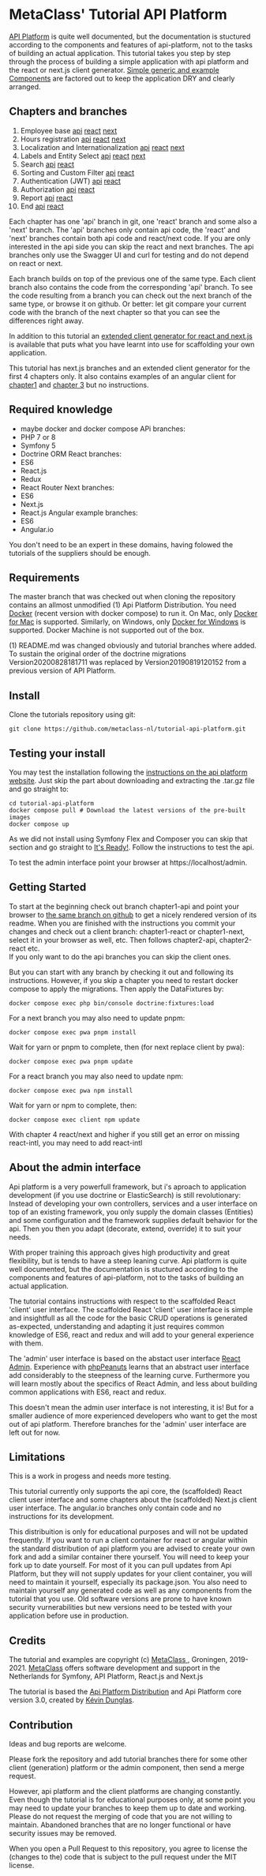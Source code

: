 <h1>MetaClass' Tutorial API Platform</h1>

[API Platform](https://api-platform.com) is quite well documented, but the documentation
is stuctured according to the components and features of api-platform, not to the tasks 
of building an actual application. This tutorial takes you step by step through the process 
of building a simple application with api platform and the react or next.js client generator.
[Simple generic and example Components](./Components.md) are factored out to keep the application DRY and clearly arranged.

Chapters and branches
---------------------
1. Employee base [api](https://github.com/metaclass-nl/tutorial-api-platform/tree/chapter1-api) [react](https://github.com/metaclass-nl/tutorial-api-platform/tree/chapter1-react) [next](https://github.com/metaclass-nl/tutorial-api-platform/tree/chapter1-next)
2. Hours registration [api](https://github.com/metaclass-nl/tutorial-api-platform/tree/chapter2-api) [react](https://github.com/metaclass-nl/tutorial-api-platform/tree/chapter2-react) [next](https://github.com/metaclass-nl/tutorial-api-platform/tree/chapter2-next)
3. Localization and Internationalization [api](https://github.com/metaclass-nl/tutorial-api-platform/tree/chapter3-api) [react](https://github.com/metaclass-nl/tutorial-api-platform/tree/chapter3-react) [next](https://github.com/metaclass-nl/tutorial-api-platform/tree/chapter3-next)
4. Labels and Entity Select [api](https://github.com/metaclass-nl/tutorial-api-platform/tree/chapter4-api) [react](https://github.com/metaclass-nl/tutorial-api-platform/tree/chapter4-react) [next](https://github.com/metaclass-nl/tutorial-api-platform/tree/chapter4-next)
5. Search [api](https://github.com/metaclass-nl/tutorial-api-platform/tree/chapter5-api) [react](https://github.com/metaclass-nl/tutorial-api-platform/tree/chapter5-react)
6. Sorting and Custom Filter [api](https://github.com/metaclass-nl/tutorial-api-platform/tree/chapter6-api) [react](https://github.com/metaclass-nl/tutorial-api-platform/tree/chapter6-react)
7. Authentication (JWT) [api](https://github.com/metaclass-nl/tutorial-api-platform/tree/chapter7-api) [react](https://github.com/metaclass-nl/tutorial-api-platform/tree/chapter7-react)
8. Authorization [api](https://github.com/metaclass-nl/tutorial-api-platform/tree/chapter8-api) [react](https://github.com/metaclass-nl/tutorial-api-platform/tree/chapter8-react)
9. Report [api](https://github.com/metaclass-nl/tutorial-api-platform/tree/chapter9-api) [react](https://github.com/metaclass-nl/tutorial-api-platform/tree/chapter9-react)
10. End [api](https://github.com/metaclass-nl/tutorial-api-platform/tree/chapter10-api) [react](https://github.com/metaclass-nl/tutorial-api-platform/tree/chapter10-react)

Each chapter has one 'api' branch in git, one 'react' branch and some also a 'next' branch.
The 'api' branches only contain api code, the 'react' and 'next' branches
contain both api code and react/next code. If you are only interested in the api side
you can skip the react and next branches. The api branches only use the Swagger UI
and curl for testing and do not depend on react or next.

Each branch builds on top of the previous one of the same type.
Each client branch also contains the code from the corresponding 'api' branch.
To see the code resulting from a branch you can check out
the next branch of the same type, or browse it on github.
Or better: let git compare your current code with the branch
of the next chapter so that you can see the differences right away.

In addition to this tutorial an [extended client generator for react and next.js](https://github.com/metaclass-nl/client-generator)
is available that puts what you have learnt into use for scaffolding your own application.

This tutorial has next.js branches and an extended client generator for the first 4 chapters only.
It also contains examples of an angular client for [chapter1](https://github.com/metaclass-nl/tutorial-api-platform/tree/chapter1-angular) and [chapter 3](https://github.com/metaclass-nl/tutorial-api-platform/tree/chapter3-angular) but no instructions.

Required knowledge
------------------
- maybe docker and docker compose
APi branches:
- PHP 7 or 8
- Symfony 5
- Doctrine ORM
React branches:
- ES6
- React.js
- Redux
- React Router
Next branches:
- ES6
- Next.js
- React.js
Angular example branches:
- ES6
- Angular.io

You don't need to be an expert in these domains, having folowed the tutorials of the suppliers should be enough. 

Requirements
------------
The master branch that was checked out when cloning the repository contains
an allmost unmodified (1) Api Platform Distribution. You need [Docker](https://docs.docker.com/install/) 
(recent version with docker compose) to run it. On Mac, only [Docker for Mac](https://docs.docker.com/docker-for-mac/)
 is supported. Similarly, on Windows, only [Docker for Windows](https://docs.docker.com/docker-for-windows/) is supported. 
 Docker Machine is not supported out of the box.
 
(1) README.md was changed obviously and tutorial branches where added. 
To sustain the original order of the doctrine migrations Version20200828181711 was 
replaced by  Version20190819120152 from a previous version of API Platform.


Install
-------
Clone the tutorials repository using git:
```shell
git clone https://github.com/metaclass-nl/tutorial-api-platform.git
```

Testing your install
--------------------
You may test the installation following the [instructions on the api platform website](https://api-platform.com/docs/distribution/#installing-the-framework).
Just skip the part about downloading and extracting the .tar.gz file and go straight to:
```shell
cd tutorial-api-platform
docker compose pull # Download the latest versions of the pre-built images
docker compose up 
```

As we did not install using Symfony Flex and Composer you can skip that section 
and go straight to [It's Ready!](https://api-platform.com/docs/distribution/#its-ready).
Follow the instructions to test the api.

To test the admin interface point your browser at https://localhost/admin. 

Getting Started
---------------
To start at the beginning check out branch chapter1-api and point your browser to 
[the same branch on github](https://github.com/metaclass-nl/tutorial-api-platform/tree/chapter1-api)
to get a nicely rendered version of its readme. When you are finished
with the instructions you commit your changes and check out a client branch: chapter1-react or chapter1-next,
select it in your browser as well, etc. Then follows chapter2-api, chapter2-react etc.  
If you only want to do the api branches you can skip the client ones.  

But you can start with any branch by checking it out and following its instructions.
However, if you skip a chapter you need to restart docker compose
to apply the migrations. Then apply the DataFixtures by:
```shell
docker compose exec php bin/console doctrine:fixtures:load
```                     
For a next branch you may also need to update pnpm:
```shell
docker compose exec pwa pnpm install
```                     
Wait for yarn or pnpm to complete, then (for next replace client by pwa):
```shell
docker compose exec pwa pnpm update
```         
For a react branch you may also need to update npm:
```shell
docker compose exec pwa npm install
```
Wait for yarn or npm to complete, then:
```shell
docker compose exec client npm update
```  
With chapter 4 react/next and higher if you still get an error on missing react-intl, 
you may need to add react-intl


About the admin interface
-------------------------
Api platform is a very powerfull framework, but i's aproach to application
development (if you use doctrine or ElasticSearch) is still revolutionary:
Instead of developing your own controllers, services and a user interface on top of
an existing framework, you only supply the domain classes (Entities) and some configuration
and the framework supplies default behavior for the api. Then you then you adapt
(decorate, extend, override) it to suit your needs.

With proper training this approach gives high productivity and great flexibility,
but is tends to have a steep leaning curve. Api platform is quite well documented,
but the documentation is stuctured according to the components and features
of api-platform, not to the tasks of building an actual application.

The tutorial contains instructions with respect to the scaffolded React 'client' 
user interface. The scaffolded React 'client' user interface is simple and insightfull 
as all the code for the basic CRUD operations is generated as-expected,
understanding and adapting it just requires common knowledge of ES6, react and redux
and will add to your general experience with them. 

The 'admin' user interface is based on the abstact user interface [React Admin](https://marmelab.com/react-admin/).
Experience with [phpPeanuts](http://www.phppeanuts.org/) learns that an abstract
user interface add considerably to the steepness of the learning curve. 
Furthermore you will learn mostly about the specifics of React Admin,
and less about building common applications with ES6, react and redux. 

This doesn't mean the admin user interface is not interesting, it is! But for a smaller 
audience of more experienced developers who want to get the most out of api platform.
Therefore branches for the 'admin' user interface are left out for now.

Limitations
-----------
This is a work in progess and needs more testing. 

This tutorial currently only supports the api core, the (scaffolded) React client 
user interface and some chapters about the (scaffolded) Next.js client user interface. 
The angular.io branches only contain code and no instructions for its development.

This distribuition is only for educational purposes and will not be updated frequently. 
If you want to run a client container for react or angular within the standard distribution of 
api platform you are advised to create your own fork and add a similar container there
yourself. You will need to keep your fork up to date yourself. For most of it you can pull 
updates from Api Platform, but they will not supply updates for your client container, 
you will need to maintain it yourself, especially its package.json. You also need to
maintain yourself any generated code as well as any components from the tutorial that you use. 
Old software versions are prone to have known security vurnerabilities but new versions need to 
be tested with your application before use in production.


Credits
-------

The tutorial and examples are copyright (c) [MetaClass ](https://www.metaclass.nl/), Groningen, 2019-2021. [MetaClass](https://www.metaclass.nl/) offers software development and support in the Netherlands for Symfony, API Platform, React.js and Next.js

The tutorial is based the [Api Platform Distribution](https://api-platform.com/docs/distribution/)
and Api Platform core version 3.0, created by [Kévin Dunglas](https://dunglas.fr). 


Contribution
------------
Ideas and bug reports are welcome. 

Please fork the repository and add tutorial branches there 
for some other client (generation) platform or the admin component, 
then send a merge request. 

However, api platform and the client platforms are changing constantly. Even though
the tutorial is for educational purposes only, 
at some point you may need to update your branches to keep them up to date and
working. Please do not request the merging of code that you are not 
willing to maintain. Abandoned branches that are no longer functional 
or have security issues may be removed. 

When you open a Pull Request to this repository, you agree to license the (changes to the)
code that is subject to the pull request under the MIT license.
